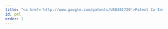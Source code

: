 ```yaml
---
title: "<a href='http://www.google.com/patents/US8301720'>Patent Co-Inventor: Method and system to collect and communicate problem context in XML-based distributed applications.</a>"
id: pml
order: 1
---
```

